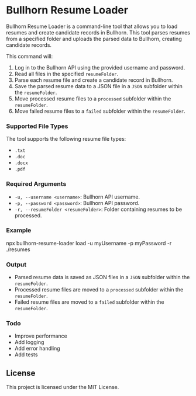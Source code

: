 # Bullhorn Resume Loader

Bullhorn Resume Loader is a command-line tool that allows you to load resumes and create candidate records in Bullhorn. This tool parses resumes from a specified folder and uploads the parsed data to Bullhorn, creating candidate records.

This command will:

1. Log in to the Bullhorn API using the provided username and password.
2. Read all files in the specified `resumeFolder`.
3. Parse each resume file and create a candidate record in Bullhorn.
4. Save the parsed resume data to a JSON file in a `JSON` subfolder within the `resumeFolder`.
5. Move processed resume files to a `processed` subfolder within the `resumeFolder`.
6. Move failed resume files to a `failed` subfolder within the `resumeFolder`.

### Supported File Types

The tool supports the following resume file types:

- `.txt`
- `.doc`
- `.docx`
- `.pdf`

### Required Arguments

- `-u, --username <username>`: Bullhorn API username.
- `-p, --password <password>`: Bullhorn API password.
- `-r, --resumeFolder <resumeFolder>`: Folder containing resumes to be processed.

### Example

npx bullhorn-resume-loader load -u myUsername -p myPassword -r ./resumes

### Output

- Parsed resume data is saved as JSON files in a `JSON` subfolder within the `resumeFolder`.
- Processed resume files are moved to a `processed` subfolder within the `resumeFolder`.
- Failed resume files are moved to a `failed` subfolder within the `resumeFolder`.

### Todo

- Improve performance
- Add logging
- Add error handling
- Add tests

## License

This project is licensed under the MIT License.